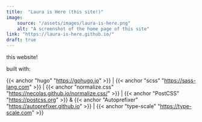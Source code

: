 ```yaml
---
title:  "Laura is Here (this site!)"
image: 
    source: "/assets/images/laura-is-here.png"
    alt: "A screenshot of the home page of this site"
link: "https://laura-is-here.github.io/"
draft: true
---
```

this website!

built with:

{{< anchor "hugo" "https://gohugo.io" >}} | {{< anchor "scss" "https://sass-lang.com" >}} | {{< anchor "normalize.css" "https://necolas.github.io/normalize.css/" >}} | {{< anchor "PostCSS" "https://postcss.org" >}} & {{< anchor "Autoprefixer" "https://autoprefixer.github.io" >}} | {{< anchor "type-scale" "https://type-scale.com" >}} 

<!--more-->
